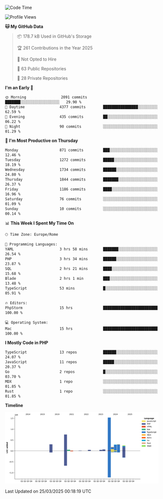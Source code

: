 <!--START_SECTION:waka-->
![Code Time](http://img.shields.io/badge/Code%20Time-5%2C819%20hrs%2026%20mins-blue)

![Profile Views](http://img.shields.io/badge/Profile%20Views-0-blue)

**🐱 My GitHub Data** 

> 📦 178.7 kB Used in GitHub's Storage 
 > 
> 🏆 261 Contributions in the Year 2025
 > 
> 🚫 Not Opted to Hire
 > 
> 📜 63 Public Repositories 
 > 
> 🔑 28 Private Repositories 
 > 
**I'm an Early 🐤** 

```text
🌞 Morning                2091 commits        ███████░░░░░░░░░░░░░░░░░░   29.90 % 
🌆 Daytime                4377 commits        ████████████████░░░░░░░░░   62.59 % 
🌃 Evening                435 commits         ██░░░░░░░░░░░░░░░░░░░░░░░   06.22 % 
🌙 Night                  90 commits          ░░░░░░░░░░░░░░░░░░░░░░░░░   01.29 % 
```
📅 **I'm Most Productive on Thursday** 

```text
Monday                   871 commits         ███░░░░░░░░░░░░░░░░░░░░░░   12.46 % 
Tuesday                  1272 commits        █████░░░░░░░░░░░░░░░░░░░░   18.19 % 
Wednesday                1734 commits        ██████░░░░░░░░░░░░░░░░░░░   24.80 % 
Thursday                 1844 commits        ███████░░░░░░░░░░░░░░░░░░   26.37 % 
Friday                   1186 commits        ████░░░░░░░░░░░░░░░░░░░░░   16.96 % 
Saturday                 76 commits          ░░░░░░░░░░░░░░░░░░░░░░░░░   01.09 % 
Sunday                   10 commits          ░░░░░░░░░░░░░░░░░░░░░░░░░   00.14 % 
```


📊 **This Week I Spent My Time On** 

```text
🕑︎ Time Zone: Europe/Rome

💬 Programming Languages: 
YAML                     3 hrs 58 mins       ███████░░░░░░░░░░░░░░░░░░   26.54 % 
PHP                      3 hrs 34 mins       ██████░░░░░░░░░░░░░░░░░░░   23.87 % 
SQL                      2 hrs 21 mins       ████░░░░░░░░░░░░░░░░░░░░░   15.68 % 
Blade                    2 hrs 1 min         ███░░░░░░░░░░░░░░░░░░░░░░   13.48 % 
TypeScript               53 mins             █░░░░░░░░░░░░░░░░░░░░░░░░   05.91 % 

🔥 Editors: 
PhpStorm                 15 hrs              █████████████████████████   100.00 % 

💻 Operating System: 
Mac                      15 hrs              █████████████████████████   100.00 % 
```

**I Mostly Code in PHP** 

```text
TypeScript               13 repos            ██████░░░░░░░░░░░░░░░░░░░   24.07 % 
JavaScript               11 repos            █████░░░░░░░░░░░░░░░░░░░░   20.37 % 
Go                       2 repos             █░░░░░░░░░░░░░░░░░░░░░░░░   03.70 % 
MDX                      1 repo              ░░░░░░░░░░░░░░░░░░░░░░░░░   01.85 % 
Rust                     1 repo              ░░░░░░░░░░░░░░░░░░░░░░░░░   01.85 % 
```



**Timeline**

![Lines of Code chart](https://raw.githubusercontent.com/frnwtr/frnwtr/main/assets/bar_graph.png)


 Last Updated on 25/03/2025 00:18:19 UTC
<!--END_SECTION:waka-->